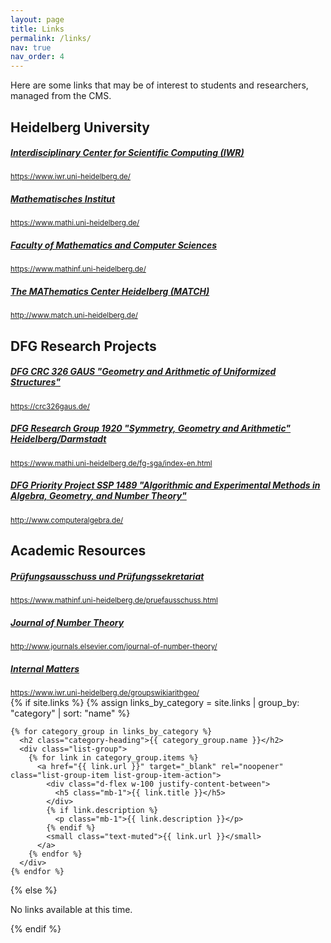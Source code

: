 ```yaml
---
layout: page
title: Links
permalink: /links/
nav: true
nav_order: 4
---
```


<p class="translatable-content" data-translation-key="links.intro">Here are some links that may be of interest to students and researchers, managed from the CMS.</p>

<!-- Heidelberg University Links -->
<h2>Heidelberg University</h2>
<div class="list-group mb-4">
  <a href="https://www.iwr.uni-heidelberg.de/" target="_blank" rel="noopener" class="list-group-item list-group-item-action">
    <div class="d-flex w-100 justify-content-between">
      <h5 class="mb-1">Interdisciplinary Center for Scientific Computing (IWR)</h5>
    </div>
    <small class="text-muted">https://www.iwr.uni-heidelberg.de/</small>
  </a>
  
  <a href="https://www.mathi.uni-heidelberg.de/" target="_blank" rel="noopener" class="list-group-item list-group-item-action">
    <div class="d-flex w-100 justify-content-between">
      <h5 class="mb-1">Mathematisches Institut</h5>
    </div>
    <small class="text-muted">https://www.mathi.uni-heidelberg.de/</small>
  </a>
  
  <a href="https://www.mathinf.uni-heidelberg.de/" target="_blank" rel="noopener" class="list-group-item list-group-item-action">
    <div class="d-flex w-100 justify-content-between">
      <h5 class="mb-1">Faculty of Mathematics and Computer Sciences</h5>
    </div>
    <small class="text-muted">https://www.mathinf.uni-heidelberg.de/</small>
  </a>
  
  <a href="http://www.match.uni-heidelberg.de/" target="_blank" rel="noopener" class="list-group-item list-group-item-action">
    <div class="d-flex w-100 justify-content-between">
      <h5 class="mb-1">The MAThematics Center Heidelberg (MATCH)</h5>
    </div>
    <small class="text-muted">http://www.match.uni-heidelberg.de/</small>
  </a>
</div>

<!-- DFG Research Projects -->
<h2>DFG Research Projects</h2>
<div class="list-group mb-4">
  <a href="https://crc326gaus.de/" target="_blank" rel="noopener" class="list-group-item list-group-item-action">
    <div class="d-flex w-100 justify-content-between">
      <h5 class="mb-1">DFG CRC 326 GAUS "Geometry and Arithmetic of Uniformized Structures"</h5>
    </div>
    <small class="text-muted">https://crc326gaus.de/</small>
  </a>
  
  <a href="https://www.mathi.uni-heidelberg.de/fg-sga/index-en.html" target="_blank" rel="noopener" class="list-group-item list-group-item-action">
    <div class="d-flex w-100 justify-content-between">
      <h5 class="mb-1">DFG Research Group 1920 "Symmetry, Geometry and Arithmetic" Heidelberg/Darmstadt</h5>
    </div>
    <small class="text-muted">https://www.mathi.uni-heidelberg.de/fg-sga/index-en.html</small>
  </a>
  
  <a href="http://www.computeralgebra.de/" target="_blank" rel="noopener" class="list-group-item list-group-item-action">
    <div class="d-flex w-100 justify-content-between">
      <h5 class="mb-1">DFG Priority Project SSP 1489 "Algorithmic and Experimental Methods in Algebra, Geometry, and Number Theory"</h5>
    </div>
    <small class="text-muted">http://www.computeralgebra.de/</small>
  </a>
</div>

<!-- Academic Resources -->
<h2>Academic Resources</h2>
<div class="list-group mb-4">
  <a href="https://www.mathinf.uni-heidelberg.de/pruefausschuss.html" target="_blank" rel="noopener" class="list-group-item list-group-item-action">
    <div class="d-flex w-100 justify-content-between">
      <h5 class="mb-1">Prüfungsausschuss und Prüfungssekretariat</h5>
    </div>
    <small class="text-muted">https://www.mathinf.uni-heidelberg.de/pruefausschuss.html</small>
  </a>
  
  <a href="http://www.journals.elsevier.com/journal-of-number-theory/" target="_blank" rel="noopener" class="list-group-item list-group-item-action">
    <div class="d-flex w-100 justify-content-between">
      <h5 class="mb-1">Journal of Number Theory</h5>
    </div>
    <small class="text-muted">http://www.journals.elsevier.com/journal-of-number-theory/</small>
  </a>
  
  <a href="https://www.iwr.uni-heidelberg.de/groupswikiarithgeo/" target="_blank" rel="noopener" class="list-group-item list-group-item-action">
    <div class="d-flex w-100 justify-content-between">
      <h5 class="mb-1">Internal Matters</h5>
    </div>
    <small class="text-muted">https://www.iwr.uni-heidelberg.de/groupswikiarithgeo/</small>
  </a>
</div>

<div class="links-list mt-5">
  {% if site.links %}
    {% assign links_by_category = site.links | group_by: "category" | sort: "name" %}
    
    {% for category_group in links_by_category %}
      <h2 class="category-heading">{{ category_group.name }}</h2>
      <div class="list-group">
        {% for link in category_group.items %}
          <a href="{{ link.url }}" target="_blank" rel="noopener" class="list-group-item list-group-item-action">
            <div class="d-flex w-100 justify-content-between">
              <h5 class="mb-1">{{ link.title }}</h5>
            </div>
            {% if link.description %}
              <p class="mb-1">{{ link.description }}</p>
            {% endif %}
            <small class="text-muted">{{ link.url }}</small>
          </a>
        {% endfor %}
      </div>
    {% endfor %}
  {% else %}
    <p class="text-muted">No links available at this time.</p>
  {% endif %}
</div>

<style>
.category-heading {
  font-size: 2rem;
  margin-top: 3rem;
  margin-bottom: 1.5rem;
  padding-bottom: 0.5rem;
  border-bottom: 2px solid var(--primary);
  color: var(--text-primary);
}

/* Dark mode enhancements for links page */
[data-theme="dark"] .list-group-item,
body.dark-mode .list-group-item {
  background: linear-gradient(135deg, var(--bg-secondary) 0%, var(--bg-tertiary) 100%) !important;
  border-color: var(--border-color) !important;
  color: var(--text-primary) !important;
  box-shadow: 0 4px 12px rgba(0, 0, 0, 0.1) !important;
  transition: all 0.3s ease !important;
}

[data-theme="dark"] .list-group-item:hover,
body.dark-mode .list-group-item:hover {
  background: linear-gradient(135deg, var(--bg-tertiary) 0%, var(--bg-muted) 100%) !important;
  border-color: var(--primary) !important;
  transform: translateY(-3px) !important;
  box-shadow: 0 8px 20px rgba(248, 113, 113, 0.2) !important;
}

[data-theme="dark"] .list-group-item h5,
body.dark-mode .list-group-item h5 {
  color: var(--text-primary) !important;
}

[data-theme="dark"] .list-group-item small,
body.dark-mode .list-group-item small {
  color: var(--text-muted) !important;
}

[data-theme="dark"] .list-group-item p,
body.dark-mode .list-group-item p {
  color: var(--text-secondary) !important;
}
</style> 